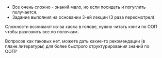 - Все очень сложно - знаний мало, но если посидеть и погуглить получается.
- Задание выполнил на основании 3-ей лекции (3 раза пересмотрел)

Сложности возникают из-за хаоса в голове, нужно читать книги по ООП чтобы разложить все по полочкам.

Вопросов как таковых нет, можете дать какие-то рекомендации (в плане литературы) для более быстрого структурирования знаний
по ООП?